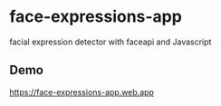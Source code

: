 # face-expressions-app
facial expression detector with faceapi and Javascript 

## Demo
https://face-expressions-app.web.app
